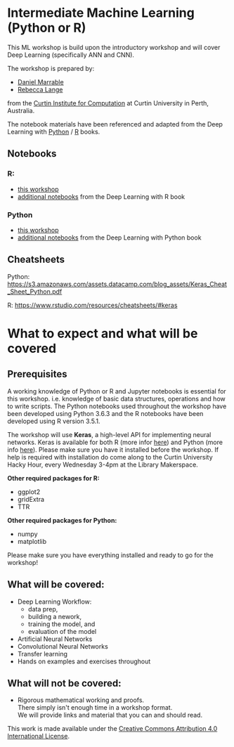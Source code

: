 # Intermediate Machine Learning (Python or R)

This ML workshop is build upon the introductory workshop and will cover Deep Learning (specifically ANN and CNN).

The workshop is prepared by:
- [Daniel Marrable](http://computation.curtin.edu.au/about/computational-specialists/curtin-business-school/)
- [Rebecca Lange](http://computation.curtin.edu.au/about/computational-specialists/humanities/)

from the [Curtin Institute for Computation](http://computation.curtin.edu.au) at Curtin University in Perth, Australia. 

The notebook materials have been referenced and adapted from the 
Deep Learning with [Python](https://www.manning.com/books/deep-learning-with-python) / [R](https://www.manning.com/books/deep-learning-with-r) books.

## Notebooks 
### R:
- [this workshop](https://github.com/CurtinIC/cic-ml-intermediate-workshop/tree/master/notebooks/R)
- [additional notebooks](https://github.com/jjallaire/deep-learning-with-r-notebooks) from the Deep Learning with R book 

### Python
- [this workshop](https://github.com/CurtinIC/cic-ml-intermediate-workshop/tree/master/notebooks/python) 
- [additional notebooks](https://github.com/fchollet/deep-learning-with-python-notebooks) from the Deep Learning with Python book 

## Cheatsheets

Python: https://s3.amazonaws.com/assets.datacamp.com/blog_assets/Keras_Cheat_Sheet_Python.pdf

R: https://www.rstudio.com/resources/cheatsheets/#keras


# What to expect and what will be covered

## Prerequisites 
A working knowledge of Python or R and Jupyter notebooks is essential for this workshop. i.e. 
knowledge of basic data structures, operations and how to write scripts. 
The Python notebooks used throughout the workshop have been developed using Python 3.6.3 
and the R notebooks have been developed using R version 3.5.1.

The workshop will use **Keras**, a high-level API for implementing neural networks. 
Keras is available for both R (more infor [here](https://keras.rstudio.com/)) and Python (more info [here](https://keras.io/)).
Please make sure you have it installed before the workshop. If help is required with installation 
do come along to the Curtin University Hacky Hour, every Wednesday 3-4pm at the Library Makerspace.

**Other required packages for R:**

- ggplot2
- gridExtra
- TTR

**Other required packages for Python:**

- numpy
- matplotlib

Please make sure you have everything installed and ready to go for the workshop!

## What will be covered:
- Deep Learning Workflow:
   - data prep,
   - building a nework,
   - training the model, and
   - evaluation of the model
- Artificial Neural Networks
- Convolutional Neural Networks
- Transfer learning
- Hands on examples and exercises throughout

## What will not be covered:
- Rigorous mathematical working and proofs.   
There simply isn't enough time in a workshop format.  
We will provide links and material that you can and should read.

 

This work is made available under the [Creative Commons Attribution 4.0 International License](http://creativecommons.org/licenses/by/4.0/).
